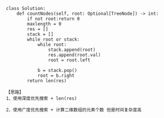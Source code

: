             class Solution:
                def countNodes(self, root: Optional[TreeNode]) -> int:
                    if not root:return 0
                    maxlength = 0
                    res = []
                    stack = []
                    while root or stack:
                        while root:
                            stack.append(root)
                            res.append(root.val)
                            root = root.left

                        b = stack.pop()
                        root = b.right
                    return len(res)
                    
            【思路】
            1、使用深度优先搜索 + len(res)
            
            2、使用广度优先搜索 + 计算二维数组的元素个数 但是时间复杂度高
